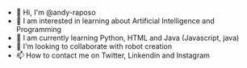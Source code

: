 - 👋 Hi, I'm @andy-raposo
- 👀 I am interested in learning about Artificial Intelligence and Programming
- 🌱 I am currently learning Python, HTML and Java (Javascript, java)
- 💞️ I'm looking to collaborate with robot creation
- 📫 How to contact me on Twitter, Linkendin and Instagram

<!---
thaina-raposo/thaina-raposo is a ✨ special ✨ repository because its `README.md` (this file) appears on your GitHub profile.
You can click the Preview link to take a look at your changes.
--->
